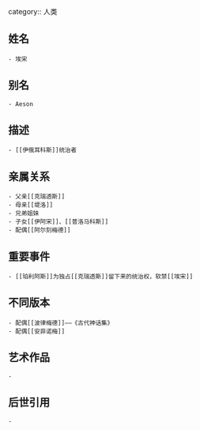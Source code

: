 category:: 人类
## 姓名
	- 埃宋
## 别名
	- Aeson
## 描述
	- [[伊俄耳科斯]]统治者
## 亲属关系
	- 父亲[[克瑞透斯]]
	- 母亲[[堤洛]]
	- 兄弟姐妹
	- 子女[[伊阿宋]]、[[普洛马科斯]]
	- 配偶[[阿尔刻梅德]]
## 重要事件
	- [[珀利阿斯]]为独占[[克瑞透斯]]留下来的统治权，软禁[[埃宋]]
## 不同版本
	- 配偶[[波律梅德]]——《古代神话集》
	- 配偶[[安菲诺梅]]
## 艺术作品
	-
## 后世引用
	-
